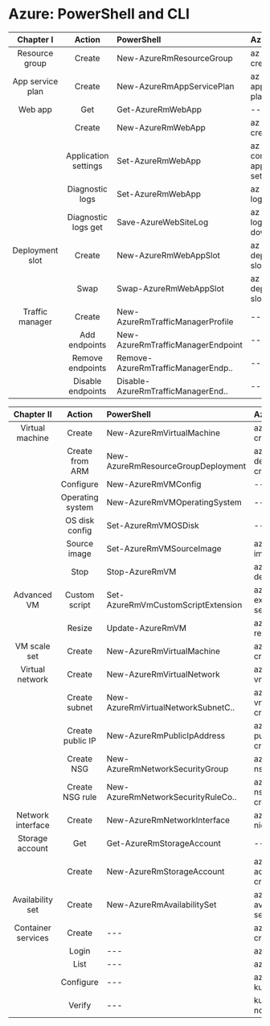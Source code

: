 # Azure: PowerShell and CLI

|        Chapter I         | Action               | PowerShell                         | Azure CLI                        |
|:------------------------:|:--------------------:|:-----------------------------------|:---------------------------------|
|      Resource group      | Create               | New-AzureRmResourceGroup           | az group create                  |
|     App service plan     | Create               | New-AzureRmAppServicePlan          | az appservice plan create        |
|         Web app          | Get                  | Get-AzureRmWebApp                  | ---                              |
|                          | Create               | New-AzureRmWebApp                  | az webapp create                 |
|                          | Application settings | Set-AzureRmWebApp                  | az webapp config appsettings set |
|                          | Diagnostic logs      | Set-AzureRmWebApp                  | az webapp log config             |
|                          | Diagnostic logs get  | Save-AzureWebSiteLog               | az webapp log download           |
|       Deployment slot    | Create               | New-AzureRmWebAppSlot              | az webapp deployment slot create |
|                          | Swap                 | Swap-AzureRmWebAppSlot             | az webapp deployment slot swap   |
|       Traffic manager    | Create               | New-AzureRmTrafficManagerProfile   | ---                              |
|                          | Add endpoints        | New-AzureRmTrafficManagerEndpoint  | ---                              |
|                          | Remove endpoints     | Remove-AzureRmTrafficManagerEndp.. | ---                              |
|                          | Disable endpoints    | Disable-AzureRmTrafficManagerEnd.. | ---                              |

|        Chapter II        | Action               | PowerShell                         | Azure CLI                        |
|:------------------------:|:--------------------:|:-----------------------------------|:---------------------------------|
|      Virtual machine     | Create               | New-AzureRmVirtualMachine          | az vm create                     |
|                          | Create from ARM      | New-AzureRmResourceGroupDeployment | az group deployment create       |
|                          | Configure            | New-AzureRmVMConfig                | ---                              |
|                          | Operating system     | New-AzureRmVMOperatingSystem       | ---                              |
|                          | OS disk config       | Set-AzureRmVMOSDisk                | ---                              |
|                          | Source image         | Set-AzureRmVMSourceImage           | az vm image list                 |
|                          | Stop                 | Stop-AzureRmVM                     | az vm dealocate                  |
|       Advanced VM        | Custom script        | Set-AzureRmVmCustomScriptExtension | az vm extension set              |
|                          | Resize               | Update-AzureRmVM                   | az vm resize                     |
|       VM scale set       | Create               | New-AzureRmVirtualMachine          | az vm create                     |
|      Virtual network     | Create               | New-AzureRmVirtualNetwork          | az network vnet create           |
|                          | Create subnet        | New-AzureRmVirtualNetworkSubnetC.. | az network vnet subnet create    |
|                          | Create public IP     | New-AzureRmPublicIpAddress         | az network public-ip create      |
|                          | Create NSG           | New-AzureRmNetworkSecurityGroup    | az network nsg create            |
|                          | Create NSG rule      | New-AzureRmNetworkSecurityRuleCo.. | az network nsg rule create       |
|     Network interface    | Create               | New-AzureRmNetworkInterface        | az network nic create            |
|      Storage account     | Get                  | Get-AzureRmStorageAccount          | ---                              |
|                          | Create               | New-AzureRmStorageAccount          | az storate account create        |
|     Availability set     | Create               | New-AzureRmAvailabilitySet         | az vm availability-set create    |
|    Container services    | Create               | ---                                | az acr create                    |
|                          | Login                | ---                                | az acr login                     |
|                          | List                 | ---                                | az acr list                      |
|                          | Configure            | ---                                | az acs kubernetes                |
|                          | Verify               | ---                                | kubectl get nodes                |
